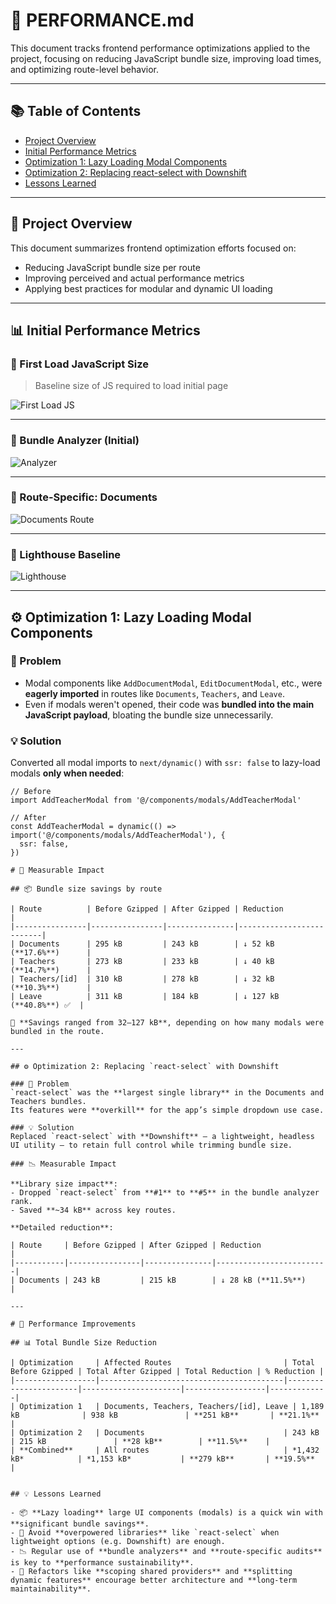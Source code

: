 # 🚀 PERFORMANCE.md

This document tracks frontend performance optimizations applied to the project, focusing on reducing JavaScript bundle size, improving load times, and optimizing route-level behavior.

---

## 📚 Table of Contents

- [Project Overview](#project-overview)
- [Initial Performance Metrics](#initial-performance-metrics)
- [Optimization 1: Lazy Loading Modal Components](#optimization-1-lazy-loading-modal-components)
- [Optimization 2: Replacing react-select with Downshift](#optimization-2-replacing-react-select-with-downshift)
- [Lessons Learned](#lessons-learned)

---

## 📁 Project Overview

This document summarizes frontend optimization efforts focused on:

- Reducing JavaScript bundle size per route
- Improving perceived and actual performance metrics
- Applying best practices for modular and dynamic UI loading

---

## 📊 Initial Performance Metrics

### 🔹 First Load JavaScript Size

> Baseline size of JS required to load initial page

![First Load JS](docs/images/Screenshot_375.png)

---

### 🔹 Bundle Analyzer (Initial)

![Analyzer](docs/images/Screenshot_376.png)

---

### 🔹 Route-Specific: Documents

![Documents Route](docs/images/Screenshot_374.png)

---

### 🔹 Lighthouse Baseline

![Lighthouse](docs/images/Screenshot_367.png)

---

## ⚙️ Optimization 1: Lazy Loading Modal Components

### 🧠 Problem

- Modal components like `AddDocumentModal`, `EditDocumentModal`, etc., were **eagerly imported** in routes like `Documents`, `Teachers`, and `Leave`.
- Even if modals weren't opened, their code was **bundled into the main JavaScript payload**, bloating the bundle size unnecessarily.

### 💡 Solution

Converted all modal imports to `next/dynamic()` with `ssr: false` to lazy-load modals **only when needed**:

```tsx
// Before
import AddTeacherModal from '@/components/modals/AddTeacherModal'

// After
const AddTeacherModal = dynamic(() => import('@/components/modals/AddTeacherModal'), {
  ssr: false,
})

# 🧪 Measurable Impact

## 📦 Bundle size savings by route

| Route          | Before Gzipped | After Gzipped | Reduction               |
|----------------|----------------|---------------|--------------------------|
| Documents      | 295 kB         | 243 kB        | ↓ 52 kB (**17.6%**)      |
| Teachers       | 273 kB         | 233 kB        | ↓ 40 kB (**14.7%**)      |
| Teachers/[id]  | 310 kB         | 278 kB        | ↓ 32 kB (**10.3%**)      |
| Leave          | 311 kB         | 184 kB        | ↓ 127 kB (**40.8%**) ✅  |

📌 **Savings ranged from 32–127 kB**, depending on how many modals were bundled in the route.

---

## ⚙️ Optimization 2: Replacing `react-select` with Downshift

### 🧠 Problem
`react-select` was the **largest single library** in the Documents and Teachers bundles.
Its features were **overkill** for the app’s simple dropdown use case.

### 💡 Solution
Replaced `react-select` with **Downshift** — a lightweight, headless UI utility — to retain full control while trimming bundle size.

### 📉 Measurable Impact

**Library size impact**:
- Dropped `react-select` from **#1** to **#5** in the bundle analyzer rank.
- Saved **~34 kB** across key routes.

**Detailed reduction**:

| Route     | Before Gzipped | After Gzipped | Reduction              |
|-----------|----------------|---------------|-------------------------|
| Documents | 243 kB         | 215 kB        | ↓ 28 kB (**11.5%**)     |

---

# 🚀 Performance Improvements

## 📊 Total Bundle Size Reduction

| Optimization     | Affected Routes                         | Total Before Gzipped | Total After Gzipped | Total Reduction | % Reduction |
|------------------|-----------------------------------------|-----------------------|----------------------|------------------|-------------|
| Optimization 1   | Documents, Teachers, Teachers/[id], Leave | 1,189 kB              | 938 kB               | **251 kB**       | **21.1%**    |
| Optimization 2   | Documents                               | 243 kB                | 215 kB               | **28 kB**        | **11.5%**    |
| **Combined**     | All routes                              | *1,432 kB*            | *1,153 kB*           | **279 kB**       | **19.5%**    |


## 💡 Lessons Learned

- 📦 **Lazy loading** large UI components (modals) is a quick win with **significant bundle savings**.
- 🎯 Avoid **overpowered libraries** like `react-select` when lightweight options (e.g. Downshift) are enough.
- 📉 Regular use of **bundle analyzers** and **route-specific audits** is key to **performance sustainability**.
- 🧼 Refactors like **scoping shared providers** and **splitting dynamic features** encourage better architecture and **long-term maintainability**.
```
